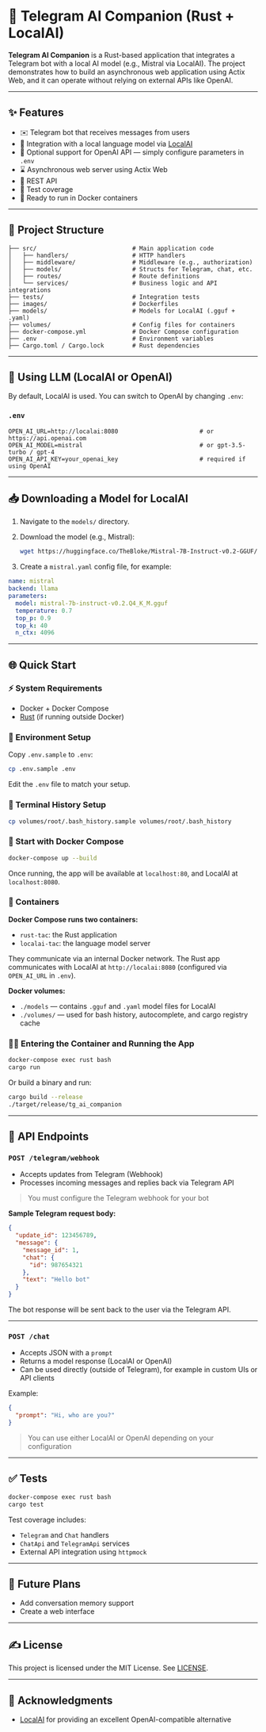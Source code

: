 # 🤖 Telegram AI Companion (Rust + LocalAI)

**Telegram AI Companion** is a Rust-based application that integrates a Telegram bot with a local AI model (e.g.,
Mistral via LocalAI).
The project demonstrates how to build an asynchronous web application using Actix Web, and it can operate without
relying on external APIs like OpenAI.

---

## ✨ Features

* ✉️ Telegram bot that receives messages from users
* 🤖 Integration with a local language model via [LocalAI](https://github.com/mudler/LocalAI)
* 🔁 Optional support for OpenAI API — simply configure parameters in `.env`
* ⌛ Asynchronous web server using Actix Web
* 🔌 REST API
* 🔬 Test coverage
* 📆 Ready to run in Docker containers

---

## 📁 Project Structure

```
├── src/                           # Main application code
│   ├── handlers/                  # HTTP handlers
│   ├── middleware/                # Middleware (e.g., authorization)
│   ├── models/                    # Structs for Telegram, chat, etc.
│   ├── routes/                    # Route definitions
│   └── services/                  # Business logic and API integrations
├── tests/                         # Integration tests
├── images/                        # Dockerfiles
├── models/                        # Models for LocalAI (.gguf + .yaml)
├── volumes/                       # Config files for containers
├── docker-compose.yml             # Docker Compose configuration
├── .env                           # Environment variables
├── Cargo.toml / Cargo.lock        # Rust dependencies
```

---

## 🧠 Using LLM (LocalAI or OpenAI)

By default, LocalAI is used. You can switch to OpenAI by changing `.env`:

### `.env`

```env
OPEN_AI_URL=http://localai:8080                       # or https://api.openai.com
OPEN_AI_MODEL=mistral                                 # or gpt-3.5-turbo / gpt-4
OPEN_AI_API_KEY=your_openai_key                       # required if using OpenAI
```

---

## 📥 Downloading a Model for LocalAI

1. Navigate to the `models/` directory.

2. Download the model (e.g., Mistral):

   ```bash
   wget https://huggingface.co/TheBloke/Mistral-7B-Instruct-v0.2-GGUF/resolve/main/mistral-7b-instruct-v0.2.Q4_K_M.gguf
   ```

3. Create a `mistral.yaml` config file, for example:

```yaml
name: mistral
backend: llama
parameters:
  model: mistral-7b-instruct-v0.2.Q4_K_M.gguf
  temperature: 0.7
  top_p: 0.9
  top_k: 40
  n_ctx: 4096
```

---

## 🌐 Quick Start

### ⚡ System Requirements

* Docker + Docker Compose
* [Rust](https://www.rust-lang.org/tools/install) (if running outside Docker)

### 🧬 Environment Setup

Copy `.env.sample` to `.env`:

```bash
cp .env.sample .env
```

Edit the `.env` file to match your setup.

### 🐚 Terminal History Setup

```bash
cp volumes/root/.bash_history.sample volumes/root/.bash_history
```

### 🚀 Start with Docker Compose

```bash
docker-compose up --build
```

Once running, the app will be available at `localhost:80`, and LocalAI at `localhost:8080`.

### 🐳 Containers

**Docker Compose runs two containers:**

* `rust-tac`: the Rust application
* `localai-tac`: the language model server

They communicate via an internal Docker network. The Rust app communicates with LocalAI at `http://localai:8080`
(configured via `OPEN_AI_URL` in `.env`).

**Docker volumes:**

* `./models` — contains `.gguf` and `.yaml` model files for LocalAI
* `./volumes/` — used for bash history, autocomplete, and cargo registry cache

### 🧑‍💻 Entering the Container and Running the App

```bash
docker-compose exec rust bash
cargo run
```

Or build a binary and run:

```bash
cargo build --release
./target/release/tg_ai_companion
```

---

## 🔗 API Endpoints

### `POST /telegram/webhook`

* Accepts updates from Telegram (Webhook)
* Processes incoming messages and replies back via Telegram API

> You must configure the Telegram webhook for your bot

**Sample Telegram request body:**

```json
{
  "update_id": 123456789,
  "message": {
    "message_id": 1,
    "chat": {
      "id": 987654321
    },
    "text": "Hello bot"
  }
}
```

The bot response will be sent back to the user via the Telegram API.

---

### `POST /chat`

* Accepts JSON with a `prompt`
* Returns a model response (LocalAI or OpenAI)
* Can be used directly (outside of Telegram), for example in custom UIs or API clients

Example:

```json
{
  "prompt": "Hi, who are you?"
}
```

> You can use either LocalAI or OpenAI depending on your configuration

---

## ✅ Tests

```bash
docker-compose exec rust bash
cargo test
```

Test coverage includes:

* `Telegram` and `Chat` handlers
* `ChatApi` and `TelegramApi` services
* External API integration using `httpmock`

---

## 🚀 Future Plans

* Add conversation memory support
* Create a web interface

---

## ✍️ License

This project is licensed under the MIT License. See [LICENSE](LICENSE).

---

## 🙏 Acknowledgments

* [LocalAI](https://github.com/mudler/LocalAI) for providing an excellent OpenAI-compatible alternative
